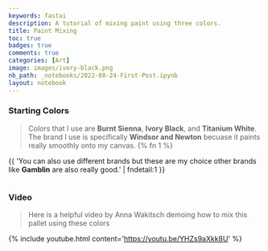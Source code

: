 ```yaml
---
keywords: fastai
description: A tutorial of mixing paint using three colors.
title: Paint Mixing
toc: true 
badges: true
comments: true
categories: [Art]
image: images/ivory-black.png
nb_path: _notebooks/2022-08-24-First-Post.ipynb
layout: notebook
---
```


<!--
#################################################
### THIS FILE WAS AUTOGENERATED! DO NOT EDIT! ###
#################################################
# file to edit: _notebooks/2022-08-24-First-Post.ipynb
-->

<div class="container" id="notebook-container">
        
<div class="cell border-box-sizing text_cell rendered"><div class="inner_cell">
<div class="text_cell_render border-box-sizing rendered_html">
<h3 id="Starting-Colors">Starting Colors<a class="anchor-link" href="#Starting-Colors"> </a></h3><blockquote><p>Colors that I use are <strong>Burnt Sienna</strong>, <strong>Ivory Black</strong>, and <strong>Titanium White</strong>. The brand I use is specifically <strong>Windsor and Newton</strong> becuase it paints really smoothly onto my canvas. {% fn 1 %}</p>
</blockquote>
<p>{{ 'You can also use different brands but these are my choice other brands like <strong>Gamblin</strong> are also really good.' | fndetail:1 }}</p>

</div>
</div>
</div>
<div class="cell border-box-sizing text_cell rendered"><div class="inner_cell">
<div class="text_cell_render border-box-sizing rendered_html">
<p><img src="https://lh3.googleusercontent.com/ysrGa7Xsl-oF54QLSCwYVgsvofDZ3QHKk3y0os7168F0sIe88m__wVGr_7n08EIsz2URW44phi-zFCjTOxAzvA4LxaHrnzaCMt-jVNAGIHa4GPV4T1woAtn-elblfnCIc-5oXzPJXQ-C8iUzwGTp-y8m4Sna_Aq9rZYfaUqU3rP0ULJyWMW4tafPTY7SdC5Gz8YQBe8kIDiim9nngU7OFH_FzDeofGfMMdkLWuP4VwHaOp-cW1PrpbRny4oUgXooCnaz6uR7NPFUFHZbJ1y5gdiLf12xsXN3sXpmtPXAOkKrIDCnK_Lk--GO4u_YUbqrXIhz31EOfaaVgg09qpDfIuDvYFSiRPOuQg-FraQezsUAqe9maNUo7eb8maIUHKDFzp0KYYOASaoGNNLAryMOEf5WK3kJ4_pkeZtxiOc4joMRCuiE_tLJhdMzGmYrAYp1unwIyRpmYgAwq3WivUy1fFPEZPT6-hd5xONL1fcocT6-LABjQieJLzjjV2VreLgQiQNIdh__ZsP8Vj0DW3NJW0hKDPHU_ic7U4MlbfwcSxY8Vmnn4dM4TOqFdOcPp9YhCigNUcarsQ7skwfHDnwrUeVpdRqvTMJeUWgZ3z8qvTJBiXQ0HUKDPxFf7ZPVyRD9MfKvwMTtbPXeuV6ZTNc-jAGoUIFta3WRczqHSDv3vZp6i1v1cVOS_5qzNE7z1S4so6GzGnToqX3lmy9uH6wySPEiPnl1Wmrm5_RyhcFasZ9cmAP21vKeTAFfBlyOZ1ayqd8edlPtTilfAhS6ERIS-YFwDEIsxVQCSeHcOl0r7Kb6-WHf5olOU4CTm0G3n6VuKTYBPln_ysp1eqgjU24LovNet-PbQT_QSSRCiFGH=w800-h600-no?authuser=0" alt=""></p>

</div>
</div>
</div>
<div class="cell border-box-sizing text_cell rendered"><div class="inner_cell">
<div class="text_cell_render border-box-sizing rendered_html">
<h3 id="Video">Video<a class="anchor-link" href="#Video"> </a></h3><blockquote><p>Here is a helpful video by Anna Wakitsch demoing how to mix this pallet using these colors</p>
</blockquote>

</div>
</div>
</div>
<div class="cell border-box-sizing text_cell rendered"><div class="inner_cell">
<div class="text_cell_render border-box-sizing rendered_html">
<p>{% include youtube.html content='<a href="https://youtu.be/YHZs9aXkk8U">https://youtu.be/YHZs9aXkk8U</a>' %}</p>

</div>
</div>
</div>
</div>
 


